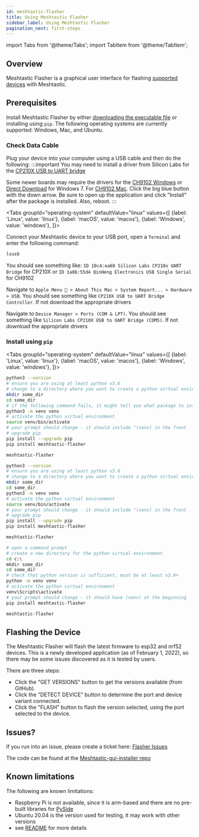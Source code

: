 ```yaml
---
id: meshtastic-flasher
title: Using Meshtastic Flasher
sidebar_label: Using Meshtastic Flasher
pagination_next: first-steps
---
```

import Tabs from '@theme/Tabs';
import TabItem from '@theme/TabItem';

## Overview

Meshtastic Flasher is a graphical user interface for flashing [supported devices](/docs/hardware) with Meshtastic.

## Prerequisites

Install Meshtastic Flasher by either [downloading the executable file](https://github.com/meshtastic/Meshtastic-gui-installer/releases) or installing using `pip`. The following operating systems are currently supported: Windows, Mac, and Ubuntu.

### Check Data Cable

Plug your device into your computer using a USB cable and then do the following:
:::important
You may need to install a driver from Silicon Labs for the [CP210X USB to UART bridge](https://www.silabs.com/products/development-tools/software/usb-to-uart-bridge-vcp-drivers)

Some newer boards may require the drivers for the [CH9102 Windows](http://www.wch.cn/downloads/CH343SER_ZIP.html) or [Direct Download](https://github.com/Xinyuan-LilyGO/CH9102_Driver) for Windows 7. For [CH9102 Mac](http://www.wch.cn/downloads/CH34XSER_MAC_ZIP.html). Click the big blue button with the down arrow. Be sure to open up the application and click "Install" after the package is installed. Also, reboot.
:::

<Tabs
groupId="operating-system"
defaultValue="linux"
values={[
{label: 'Linux', value: 'linux'},
{label: 'macOS', value: 'macos'},
{label: 'Windows', value: 'windows'},
]}>
<TabItem value="linux">

Connect your Meshtastic device to your USB port, open a `Terminal` and enter the following command:

```bash
lsusb
```

You should see something like: `ID 10c4:ea60 Silicon Labs CP210x UART Bridge` for CP210X or `ID 1a86:55d4 QinHeng Electronics USB Single Serial` for CH9102

  </TabItem>
  <TabItem value="macos">

Navigate to `Apple Menu  > About This Mac > System Report... > Hardware > USB`. You should see something like `CP210X USB to UART Bridge Controller`. If not download the appropriate drivers

  </TabItem>
  <TabItem value="windows">

Navigate to `Device Manager > Ports (COM & LPT)`. You should see something like `Silicon Labs CP210X USB to UART Bridge (COM5)`. If not download the appropriate drivers

  </TabItem>
</Tabs>

### Install using `pip`
<Tabs
groupId="operating-system"
defaultValue="linux"
values={[
{label: 'Linux', value: 'linux'},
{label: 'macOS', value: 'macos'},
{label: 'Windows', value: 'windows'},
]}>
  <TabItem value="linux">

  ```bash title="Install Meshtastic Flasher"
  python3 --version
  # ensure you are using at least python v3.6
  # change to a directory where you want to create a python virtual environment
  mkdir some_dir
  cd some_dir
  # if the following command fails, it might tell you what package to install
  python3 -m venv venv
  # activate the python virtual environment
  source venv/bin/activate
  # your prompt should change - it should include "(venv) in the front
  # upgrade pip
  pip install --upgrade pip
  pip install meshtastic-flasher
  ```

  ```bash title="Running Meshtastic Flasher"
  meshtastic-flasher
  ```

  </TabItem>
  <TabItem value="macos">

  ```bash title="Install Meshtastic Flasher"
  python3 --version
  # ensure you are using at least python v3.6
  # change to a directory where you want to create a python virtual environment
  mkdir some_dir
  cd some_dir
  python3 -m venv venv
  # activate the python virtual environment
  source venv/bin/activate
  # your prompt should change - it should include "(venv) in the front
  # upgrade pip
  pip install --upgrade pip
  pip install meshtastic-flasher
  ```

  ```bash title="Running Meshtastic Flasher"
  meshtastic-flasher
  ```

  </TabItem>
  <TabItem value="windows">

  ```bash title="Install Meshtastic Flasher"
  # open a command prompt
  # create a new directory for the python virtual environment
  cd c:\
  mkdir some_dir
  cd some_dir
  # check that python version is sufficient, must be at least v3.9+
  python -m venv venv
  # activate the python virtual environment
  venv\Scripts\activate
  # your prompt should change - it should have (venv) at the beginning
  pip install meshtastic-flasher
  ```

  ```bash title="Running Meshtastic Flasher"
  meshtastic-flasher
  ```

  </TabItem>
</Tabs>

## Flashing the Device

The Meshtastic Flasher will flash the latest firmware to esp32 and nrf52 devices. This is a newly developed application (as of February 1, 2022), so there may be some issues discovered as it is tested by users.

There are three steps:

* Click the "GET VERSIONS" button to get the versions available (from GitHub).
* Click the "DETECT DEVICE" button to determine the port and device variant connected.
* Click the "FLASH" button to flash the version selected, using the port selected to the device.

## Issues?

If you run into an issue, please create a ticket here: [Flasher Issues](https://github.com/meshtastic/Meshtastic-gui-installer/issues)

The code can be found at the [Meshtastic-gui-installer repo](https://github.com/meshtastic/Meshtastic-gui-installer)

## Known limitations

The following are known limitations:

* Raspberry Pi is not available, since it is arm-based and there are no pre-built libraries for [PySide](https://wiki.qt.io/Qt_for_Python)
* Ubuntu 20.04 is the version used for testing, it may work with other versions
* see [README](https://github.com/meshtastic/Meshtastic-gui-installer/blob/master/README.md) for more details
